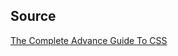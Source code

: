 



## Source
[The Complete Advance Guide To CSS](https://www.educative.io/courses/the-complete-advanced-guide-to-css)